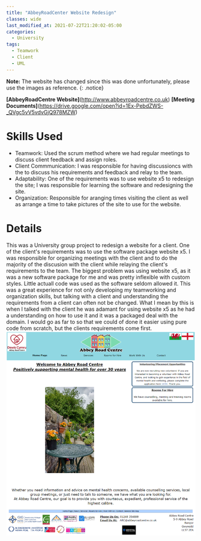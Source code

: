 ```yaml
---
title: "AbbeyRoadCenter Website Redesign"
classes: wide
last_modified_at: 2021-07-22T21:20:02-05:00
categories:
  - University
tags:
  - Teamwork
  - Client
  - UML
---
```

**Note:** The website has changed since this was done unfortunately, please use the images as reference.
{: .notice}

**[AbbeyRoadCentre Website]**(http://www.abbeyroadcentre.co.uk) 
**[Meeting Documents]**(https://drive.google.com/open?id=1Ex-PebdZWS-_QVgc5vV5vdvGjQ978MZW)

# Skills Used
- Teamwork: Used the scrum method where we had regular meetings to discuss client feedback and assign roles.
- Client Commmunication: I was responsible for having discussioncs with the to discuss his requirements and feedback and relay to the team.
- Adaptability: One of the requirements was to use website x5 to redesign the site; I was responsible for learning the software and redesigning the site.
- Organization: Responsible for aranging times visiting the client as well as arrange a time to take pictures of the site to use for the website.

# Details
This was a University group project to redesign a website for a client. One of the client's requirements was to use the software package website x5. 
I was responsible for organizing meetings with the client and to do the majority of the discusion with the client while relaying the client's requirements to the team.
The biggest problem was using website x5, as it was a new software package for me and was pretty inflexible with custom styles. Little actuall code was used as the software seldom allowed it.
This was a great experience for not only developing my teamworking and organization skills, but talking with a client and understanding the requirements from a client can often not be changed. What I mean by this is when I talked with the client he was adamant for using website x5 as he had a understanding on how to use it and it was a packaged deal with the domain. I would go as far to so that we could of done it easier using pure code from scratch, but the clients requirements come first.
![Home Page](/assets/images/AbbeyRoadCentre-HomePage.jpg)
